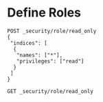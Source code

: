 # Define Roles

```
POST _security/role/read_only
{
 "indices": [
  {
   "names": ["*"],
   "privileges": ["read"]
  }
 ]
}
```

```
GET _security/role/read_only 
```

